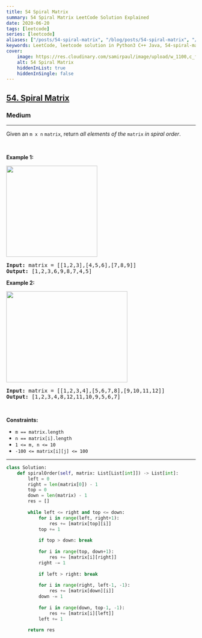 ```yaml
---
title: 54 Spiral Matrix
summary: 54 Spiral Matrix LeetCode Solution Explained
date: 2020-06-20
tags: [leetcode]
series: [leetcode]
aliases: ["/posts/54-spiral-matrix", "/blog/posts/54-spiral-matrix", "/54-spiral-matrix"]
keywords: LeetCode, leetcode solution in Python3 C++ Java, 54-spiral-matrix solution
cover:
    image: https://res.cloudinary.com/samirpaul/image/upload/w_1100,c_fit,co_rgb:FFFFFF,l_text:Arial_70_bold:54 Spiral Matrix/problem-solving.webp
    alt: 54 Spiral Matrix
    hiddenInList: true
    hiddenInSingle: false
---
```



<h2><a href="https://leetcode.com/problems/spiral-matrix/">54. Spiral Matrix</a></h2><h3>Medium</h3><hr><div><p>Given an <code>m x n</code> <code>matrix</code>, return <em>all elements of the</em> <code>matrix</code> <em>in spiral order</em>.</p>

<p>&nbsp;</p>
<p><strong>Example 1:</strong></p>
<img alt="" src="https://assets.leetcode.com/uploads/2020/11/13/spiral1.jpg" style="width: 242px; height: 242px;">
<pre><strong>Input:</strong> matrix = [[1,2,3],[4,5,6],[7,8,9]]
<strong>Output:</strong> [1,2,3,6,9,8,7,4,5]
</pre>

<p><strong>Example 2:</strong></p>
<img alt="" src="https://assets.leetcode.com/uploads/2020/11/13/spiral.jpg" style="width: 322px; height: 242px;">
<pre><strong>Input:</strong> matrix = [[1,2,3,4],[5,6,7,8],[9,10,11,12]]
<strong>Output:</strong> [1,2,3,4,8,12,11,10,9,5,6,7]
</pre>

<p>&nbsp;</p>
<p><strong>Constraints:</strong></p>

<ul>
	<li><code>m == matrix.length</code></li>
	<li><code>n == matrix[i].length</code></li>
	<li><code>1 &lt;= m, n &lt;= 10</code></li>
	<li><code>-100 &lt;= matrix[i][j] &lt;= 100</code></li>
</ul>
</div>

---




```python
class Solution:
    def spiralOrder(self, matrix: List[List[int]]) -> List[int]:
        left = 0
        right = len(matrix[0]) - 1
        top = 0
        down = len(matrix) - 1
        res = []
        
        while left <= right and top <= down:
            for i in range(left, right+1):
                res += [matrix[top][i]]
            top += 1
            
            if top > down: break
            
            for i in range(top, down+1):
                res += [matrix[i][right]]
            right -= 1
            
            if left > right: break
            
            for i in range(right, left-1, -1):
                res += [matrix[down][i]]
            down -= 1
                        
            for i in range(down, top-1, -1):
                res += [matrix[i][left]]
            left += 1
        
        return res
```
